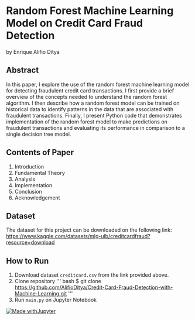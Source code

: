 # Random Forest Machine Learning Model on Credit Card Fraud Detection
by Enrique Alifio Ditya

## Abstract
In this paper, I explore the use of the random forest 
machine learning model for detecting fraudulent credit card 
transactions. I first provide a brief overview of the concepts needed 
to understand the random forest algorithm. I then describe how a 
random forest model can be trained on historical data to identify 
patterns in the data that are associated with fraudulent transactions. 
Finally, I present Python code that demonstrates implementation of 
the random forest model to make predictions on fraudulent 
transactions and evaluating its performance in comparison to a 
single decision tree model.

## Contents of Paper
1. Introduction
2. Fundamental Theory
3. Analysis
4. Implementation
5. Conclusion
6. Acknowledgement

## Dataset
The dataset for this project can be downloaded on the following link:
https://www.kaggle.com/datasets/mlg-ulb/creditcardfraud?resource=download

## How to Run
1. Download dataset `creditcard.csv` from the link provided above.
2. Clone repository
    ''' bash
      $ git clone https://github.com/AlifioDitya/Credit-Card-Fraud-Detection-with-Machine-Learning.git
    '''
3. Run `main.py` on Jupyter Notebook

[![Made withJupyter](https://img.shields.io/badge/Made%20with-Jupyter-orange?style=for-the-badge&logo=Jupyter)](https://jupyter.org/try)
    
